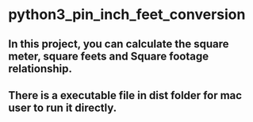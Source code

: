 # python3_pin_inch_feet_conversion

## In this project, you can calculate the square meter, square feets and Square footage relationship. ##

## There is a executable file in dist folder for mac user to run it directly. ##

